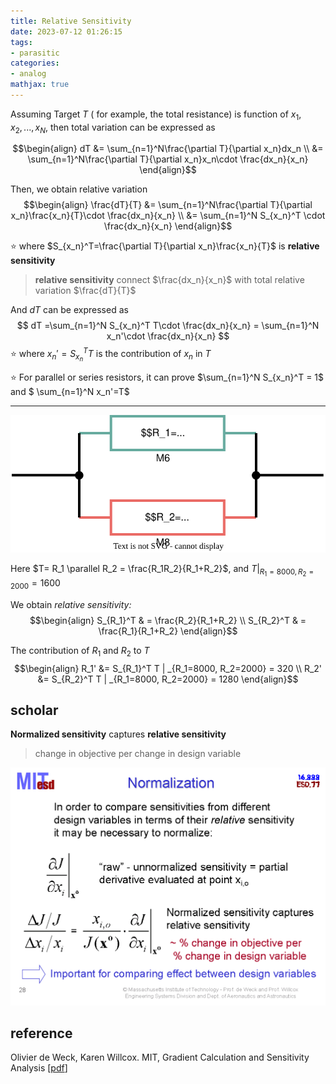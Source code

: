 ```yaml
---
title: Relative Sensitivity
date: 2023-07-12 01:26:15
tags:
- parasitic
categories:
- analog
mathjax: true
---
```




Assuming Target  $T$ ( for example, the total resistance) is  function of $x_1,x_2,...,x_N$, then total variation can be expressed as 

$$\begin{align}
dT  &= \sum_{n=1}^N\frac{\partial T}{\partial x_n}dx_n \\
&= \sum_{n=1}^N\frac{\partial T}{\partial x_n}x_n\cdot \frac{dx_n}{x_n}
\end{align}$$

Then, we obtain relative variation
$$\begin{align}
\frac{dT}{T} &= \sum_{n=1}^N\frac{\partial T}{\partial x_n}\frac{x_n}{T}\cdot \frac{dx_n}{x_n}  \\
&= \sum_{n=1}^N S_{x_n}^T \cdot \frac{dx_n}{x_n}
\end{align}$$

&#11088; where $S_{x_n}^T=\frac{\partial T}{\partial x_n}\frac{x_n}{T}$ is **relative sensitivity**

> **relative sensitivity** connect $\frac{dx_n}{x_n}$ with total relative variation $\frac{dT}{T}$



And $dT$ can be expressed as 
$$
dT =\sum_{n=1}^N S_{x_n}^T T\cdot \frac{dx_n}{x_n} = \sum_{n=1}^N x_n'\cdot \frac{dx_n}{x_n}
$$
&#11088; where $x_n'= S_{x_n}^T T$ is the contribution of $x_n$ in $T$

&#11088; For parallel or series resistors, it can prove $\sum_{n=1}^N S_{x_n}^T = 1$ and $ \sum_{n=1}^N x_n'=T$

---



![parallel_pgx.drawio](relative-sensitivity/parallel_pgx.drawio.svg)

Here $T= R_1 \parallel R_2 = \frac{R_1R_2}{R_1+R_2}$, and $T|_{R_1=8000, R_2=2000} = 1600$

We obtain *relative sensitivity:*
$$\begin{align}
S_{R_1}^T & = \frac{R_2}{R_1+R_2} \\
S_{R_2}^T & = \frac{R_1}{R_1+R_2}
\end{align}$$

The contribution of $R_1$ and $R_2$ to $T$
$$\begin{align}
R_1'  &= S_{R_1}^T  T | _{R_1=8000, R_2=2000} = 320 \\
R_2'  &= S_{R_2}^T  T | _{R_1=8000, R_2=2000} = 1280
\end{align}$$

## scholar
**Normalized sensitivity** captures **relative sensitivity**

>  change in objective per change in design variable

![Normalized sensitivity](relative-sensitivity/normalized.PNG)


## reference

Olivier de Weck, Karen Willcox. MIT, Gradient Calculation and Sensitivity Analysis [[pdf](https://ocw.mit.edu/courses/ids-338j-multidisciplinary-system-design-optimization-spring-2010/ce1a087c39ebe629ff93ed57686ada0a_MITESD_77S10_lec09.pdf)]